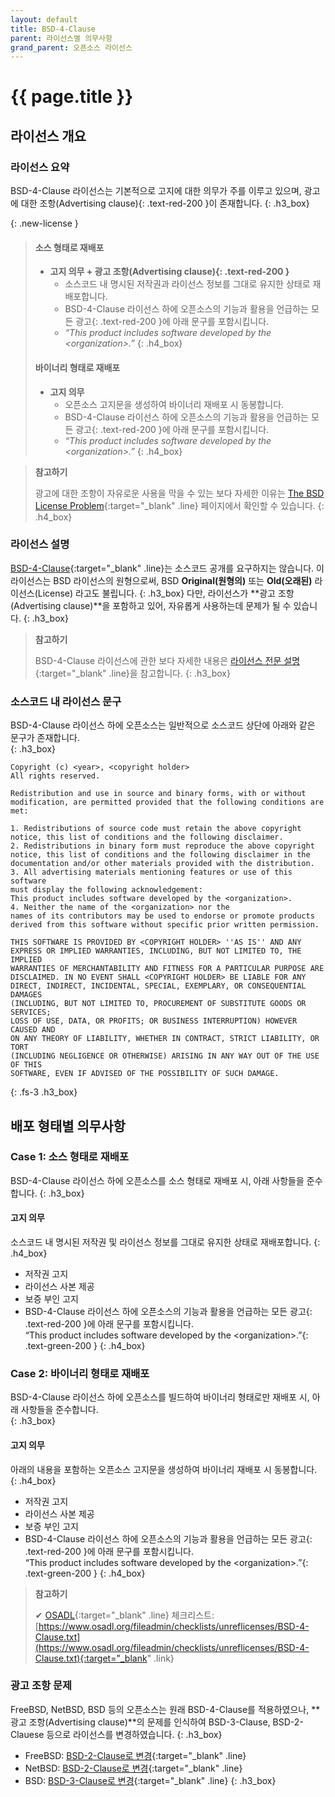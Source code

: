 ```yaml
---
layout: default
title: BSD-4-Clause
parent: 라이선스별 의무사항
grand_parent: 오픈소스 라이선스
---
```

# {{ page.title }}

## 라이선스 개요

### 라이선스 요약

BSD-4-Clause 라이선스는 기본적으로 고지에 대한 의무가 주를 이루고 있으며, <span>광고에 대한 조항(Advertising clause)</span>{: .text-red-200 }이 존재합니다.
{: .h3_box}

{: .new-license }
> #### 소스 형태로 재배포
>
> - **고지 의무 + <span>광고 조항(Advertising clause)</span>{: .text-red-200 }**
>   - 소스코드 내 명시된 저작권과 라이선스 정보를 그대로 유지한 상태로 재배포합니다.
>   - BSD-4-Clause 라이선스 하에 <span>오픈소스의 기능과 활용을 언급하는 모든 광고</span>{: .text-red-200 }에 아래 문구를 포함시킵니다. 
>   - <i>“This product includes software developed by the \<organization\>.”</i>
>{: .h4_box}
> #### 바이너리 형태로 재배포
>
> - **고지 의무**
>   - 오픈소스 고지문을 생성하여 바이너리 재배포 시 동봉합니다.
>   - BSD-4-Clause 라이선스 하에 <span>오픈소스의 기능과 활용을 언급하는 모든 광고</span>{: .text-red-200 }에 아래 문구를 포함시킵니다.
>   - <i>“This product includes software developed by the \<organization\>.”</i>
> {: .h4_box}

>  **참고하기**
>
>  광고에 대한 조항이 자유로운 사용을 막을 수 있는 보다 자세한 이유는 [The BSD License Problem](https://www.gnu.org/licenses/bsd.html){:target="_blank" .line} 페이지에서 확인할 수 있습니다.
{: .h4_box}


### 라이선스 설명

[BSD-4-Clause](http://directory.fsf.org/wiki/License:BSD_4Clause){:target="_blank" .line}는 소스코드 공개를 요구하지는 않습니다. 이 라이선스는 BSD 라이선스의 원형으로써, BSD **Original(원형의)** 또는 **Old(오래된)** 라이선스(License) 라고도 불립니다.
{: .h3_box}
다만, 라이선스가 **광고 조항(Advertising clause)**을 포함하고 있어, 자유롭게 사용하는데 문제가 될 수 있습니다.
{: .h3_box}

>  **참고하기**
>
>  BSD-4-Clause 라이선스에 관한 보다 자세한 내용은 [라이선스 전문 설명](http://directory.fsf.org/wiki/License:BSD_4Clause){:target="_blank" .line}을 참고합니다.
{: .h3_box}

### 소스코드 내 라이선스 문구
BSD-4-Clause 라이선스 하에 오픈소스는 일반적으로 소스코드 상단에 아래와 같은 문구가 존재합니다.  
{: .h3_box}

```
Copyright (c) <year>, <copyright holder>
All rights reserved.
  
Redistribution and use in source and binary forms, with or without
modification, are permitted provided that the following conditions are met:
  
1. Redistributions of source code must retain the above copyright
notice, this list of conditions and the following disclaimer.
2. Redistributions in binary form must reproduce the above copyright
notice, this list of conditions and the following disclaimer in the
documentation and/or other materials provided with the distribution.
3. All advertising materials mentioning features or use of this software
must display the following acknowledgement:
This product includes software developed by the <organization>.
4. Neither the name of the <organization> nor the
names of its contributors may be used to endorse or promote products
derived from this software without specific prior written permission.
  
THIS SOFTWARE IS PROVIDED BY <COPYRIGHT HOLDER> ''AS IS'' AND ANY
EXPRESS OR IMPLIED WARRANTIES, INCLUDING, BUT NOT LIMITED TO, THE IMPLIED
WARRANTIES OF MERCHANTABILITY AND FITNESS FOR A PARTICULAR PURPOSE ARE
DISCLAIMED. IN NO EVENT SHALL <COPYRIGHT HOLDER> BE LIABLE FOR ANY
DIRECT, INDIRECT, INCIDENTAL, SPECIAL, EXEMPLARY, OR CONSEQUENTIAL DAMAGES
(INCLUDING, BUT NOT LIMITED TO, PROCUREMENT OF SUBSTITUTE GOODS OR SERVICES;
LOSS OF USE, DATA, OR PROFITS; OR BUSINESS INTERRUPTION) HOWEVER CAUSED AND
ON ANY THEORY OF LIABILITY, WHETHER IN CONTRACT, STRICT LIABILITY, OR TORT
(INCLUDING NEGLIGENCE OR OTHERWISE) ARISING IN ANY WAY OUT OF THE USE OF THIS
SOFTWARE, EVEN IF ADVISED OF THE POSSIBILITY OF SUCH DAMAGE.
```
{: .fs-3 .h3_box}

## 배포 형태별 의무사항
### Case 1: 소스 형태로 재배포
BSD-4-Clause 라이선스 하에 오픈소스를 소스 형태로 재배포 시, 아래 사항들을 준수합니다.
{: .h3_box}
#### 고지 의무
소스코드 내 명시된 저작권 및 라이선스 정보를 그대로 유지한 상태로 재배포합니다.
{: .h4_box}
- 저작권 고지
- 라이선스 사본 제공
- 보증 부인 고지
- BSD-4-Clause 라이선스 하에 <span>오픈소스의 기능과 활용을 언급하는 모든 광고</span>{: .text-red-200 }에 아래 문구를 포함시킵니다.  
  <span>“This product includes software developed by the \<organization\>.”</span>{: .text-green-200 }
{: .h4_box}

### Case 2: 바이너리 형태로 재배포
BSD-4-Clause 라이선스 하에 오픈소스를 빌드하여 바이너리 형태로만 재배포 시, 아래 사항들을 준수합니다.  
{: .h3_box}
#### 고지 의무
아래의 내용을 포함하는 오픈소스 고지문을 생성하여 바이너리 재배포 시 동봉합니다.
{: .h4_box}
- 저작권 고지
- 라이선스 사본 제공
- 보증 부인 고지
- BSD-4-Clause 라이선스 하에 <span>오픈소스의 기능과 활용을 언급하는 모든 광고</span>{: .text-red-200 }에 아래 문구를 포함시킵니다.  
  <span>“This product includes software developed by the \<organization\>.”</span>{: .text-green-200 }
{: .h4_box}

>  **참고하기**
>
> ✔︎ [OSADL](https://www.osadl.org/){:target="_blank" .line} 체크리스트: [https://www.osadl.org/fileadmin/checklists/unreflicenses/BSD-4-Clause.txt](https://www.osadl.org/fileadmin/checklists/unreflicenses/BSD-4-Clause.txt){:target="_blank" .link}

### 광고 조항 문제

FreeBSD, NetBSD, BSD 등의 오픈소스는 원래 BSD-4-Clause를 적용하였으나, **광고 조항(Advertising clause)**의 문제를 인식하여 BSD-3-Clause, BSD-2-Clauese 등으로 라이선스를 변경하였습니다.
{: .h3_box}
- FreeBSD: [BSD-2-Clause로 변경](http://www.gnu.org/licenses/bsd.html){:target="_blank" .line}
- NetBSD: [BSD-2-Clause로 변경](http://www.netbsd.org/about/redistribution.html#why2clause){:target="_blank" .line}
- BSD: [BSD-3-Clause로 변경](http://www.netbsd.org/about/redistribution.html#why2clause){:target="_blank" .line}
{: .h3_box}
